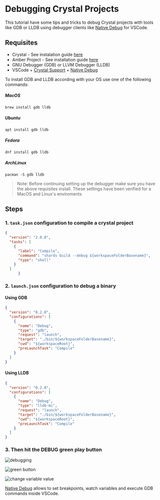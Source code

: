 # Debugging Crystal Projects

This tutorial have some tips and tricks to debug Crystal projects with tools like GDB or LLDB using debugger clients like [Native Debug](https://marketplace.visualstudio.com/items?itemName=webfreak.debug) for VSCode.

## Requisites

* Crystal - See instalation guide [here](https://crystal-lang.org/docs/installation/)
* Amber Project - See installation guide [here](/getting-started/Installation/README.md)
* GNU Debugger (GDB) or LLVM Debugger (LLDB)
* VSCode + [Crystal Support](https://marketplace.visualstudio.com/items?itemName=faustinoaq.crystal-lang) + [Native Debug](https://marketplace.visualstudio.com/items?itemName=webfreak.debug)

To install GDB and LLDB according with your OS use one of the following commands:

##### MacOS

`brew install gdb lldb`

##### Ubuntu

`apt install gdb lldb`

##### Fedora

`dnf install gdb lldb`

##### ArchLinux

`pacman -S gdb lldb`


> Note: Before continuing setting up the debugger make sure you have the above requisites install. These settings have been verified for a MacOS and Linux's enviroments

## Steps

### 1. `task.json` configuration to compile a crystal project

```json
{
  "version": "2.0.0",
  "tasks": [
    {
      "label": "Compile",
      "command": "shards build --debug ${workspaceFolderBasename}",
      "type": "shell"
    }
  ]
      }
```

### 2. `launch.json` configuration to debug a binary

#### Using GDB

```json
{
  "version": "0.2.0",
  "configurations": [
    {
      "name": "Debug",
      "type": "gdb",
      "request": "launch",
      "target": "./bin/${workspaceFolderBasename}",
      "cwd": "${workspaceRoot}",
      "preLaunchTask": "Compile"
    }
  ]
}
```

#### Using LLDB

```json
{
  "version": "0.2.0",
  "configurations": [
    {
      "name": "Debug",
      "type": "lldb-mi",
      "request": "launch",
      "target": "./bin/${workspaceFolderBasename}",
      "cwd": "${workspaceRoot}",
      "preLaunchTask": "Compile"
    }
  ]
}
```

### 3. Then hit the DEBUG green play button

![debugging](https://i.imgur.com/GsGT1h0.png)

![green button](https://camo.githubusercontent.com/30adba87add4770abf2c3982206748123f8a2c6e/687474703a2f2f692e696d6775722e636f6d2f6d674b41366d782e706e67)

![change variable value](https://camo.githubusercontent.com/c5a551366c3eb2464c920bf3f95e8cdfb97ad827/687474703a2f2f692e696d6775722e636f6d2f6b506b546e75442e706e67)

[Native Debug](https://github.com/WebFreak001/code-debug) allows to set breakpoints, watch variables and execute GDB commands inside VSCode.



